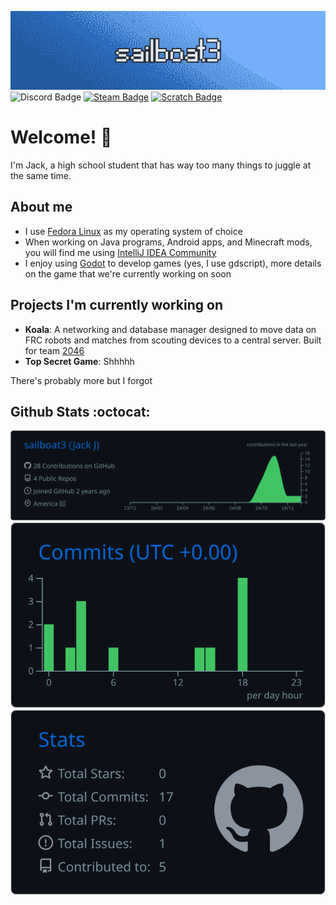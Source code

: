 ![Banner](assets/banner.png)
![Discord Badge](https://img.shields.io/badge/%40sailboat3-%235865F2?logo=discord&logoColor=white) [![Steam Badge](https://img.shields.io/badge/%40sailboat3-%231B2838?logo=steam&logoColor=white)](https://steamcommunity.com/id/sailboat3/) [![Scratch Badge](https://img.shields.io/badge/%40sailboat3-%23855CD6?logo=scratch&logoColor=white)](https://scratch.mit.edu/users/sailboat3/) 

# Welcome! 👋
I'm Jack, a high school student that has way too many things to juggle at the same time.

## About me
- I use [Fedora Linux](https://fedoraproject.org/) as my operating system of choice
- When working on Java programs, Android apps, and Minecraft mods, you will find me using [IntelliJ IDEA Community](https://github.com/JetBrains/intellij-community)
- I enjoy using [Godot](https://godotengine.org/) to develop games (yes, I use gdscript), more details on the game that we're currently working on soon

## Projects I'm currently working on
- **Koala**: A networking and database manager designed to move data on FRC robots and matches from scouting devices to a central server. Built for team [2046](https://tahomarobotics.org/)
- **Top Secret Game**: Shhhhh

There's probably more but I forgot

## Github Stats :octocat:

[![](https://raw.githubusercontent.com/sailboat3/sailboat3/main/profile-summary-card-output/github_dark/0-profile-details.svg)](https://github.com/vn7n24fzkq/github-profile-summary-cards) [![](https://raw.githubusercontent.com/sailboat3/sailboat3/main/profile-summary-card-output/github_dark/4-productive-time.svg)](https://github.com/vn7n24fzkq/github-profile-summary-cards) [![](https://raw.githubusercontent.com/sailboat3/sailboat3/main/profile-summary-card-output/github_dark/3-stats.svg)](https://github.com/vn7n24fzkq/github-profile-summary-cards)
